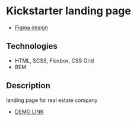 # Kickstarter landing page

- [Figma design](https://www.figma.com/file/5jdcVOv7NiA0l0HGfqEyHC/%E2%84%9611-(kickstarter)-(Copy)?node-id=0%3A1)

## Technologies
- HTML, SCSS, Flexbox, CSS Grid
- BEM

## Description
landing page for real estate company
- [DEMO LINK](https://nazarmatsevych.github.io/Kickstarter-landing-page/)
